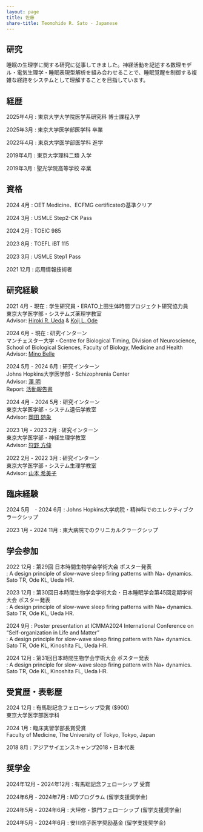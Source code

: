 ```yaml
---
layout: page
title: 佐藤　
share-title: Teomohide R. Sato - Japanese
---
```


## 研究
睡眠の生理学に関する研究に従事してきました。神経活動を記述する数理モデル・電気生理学・睡眠表現型解析を組み合わせることで、睡眠覚醒を制御する複雑な経路をシステムとして理解することを目指しています。

## 経歴
2025年4月
: 東京大学大学院医学系研究科 博士課程入学

2025年3月
: 東京大学医学部医学科 卒業

2022年4月
: 東京大学医学部医学科 進学

2019年4月
: 東京大学理科二類 入学

2019年3月
: 聖光学院高等学校 卒業

## 資格

2024 4月
: OET Medicine、ECFMG certificateの基準クリア <br>

2024 3月
: USMLE Step2-CK Pass<br>

2024 2月
: TOEIC 985<br>

2023 8月
: TOEFL iBT 115<br>

2023 3月
: USMLE Step1 Pass<br>

2021 12月
: 応用情報技術者<br>


## 研究経験

2021 4月 - 現在
: 学生研究員・ERATO上田生体時間プロジェクト研究協力員<br>
東京大学医学部・システムズ薬理学教室<br>
Advisor: <ins>[Hiroki R. Ueda](https://sys-pharm.m.u-tokyo.ac.jp/joinus-e.html)</ins> & <ins>[Koji L. Ode](https://sys-pharm.m.u-tokyo.ac.jp/joinus-e.html)</ins>

2024 6月 - 現在
: 研究インターン<br>
マンチェスター大学・Centre for Biological Timing, Division of Neuroscience, School of Biological Sciences, Faculty of Biology, Medicine and Health<br>
Advisor: <ins>[Mino Belle](https://research.manchester.ac.uk/en/persons/mino-belle)</ins>

2024 5月 - 2024 6月
: 研究インターン<br>
Johns Hopkins大学医学部・Schizophrenia Center<br>
Advisor: <ins>[澤 明](https://profiles.hopkinsmedicine.org/provider/akira-sawa/2777051)</ins><br>
Report: <ins>[活動報告書](https://d1a05d1c-d66a-4058-8c64-2aa8418c1d97.usrfiles.com/ugd/d1a05d_dd16de7a20c44d74922b167d6204b164.pdf)</ins>

2024 4月 - 2024 5月
: 研究インターン<br>
東京大学医学部・システム遺伝学教室<br>
Advisor: <ins>[岡田 随象](https://genome.m.u-tokyo.ac.jp/tools.html)</ins>

2023 1月 - 2023 2月
: 研究インターン<br>
東京大学医学部・神経生理学教室<br>
Advisor: <ins>[狩野 方伸](https://plaza.umin.ac.jp/~neurophy/Kano_Lab_j/Members_j.html)</ins>

2022 2月 - 2022 3月
: 研究インターン<br>
東京大学医学部・システム生理学教室<br>
Advisor: <ins>[山本 希美子](https://square.umin.ac.jp/bme/Member.html)</ins>


## 臨床経験

2024 5月　- 2024 6月
: Johns Hopkins大学病院・精神科でのエレクティブクラークシップ<br>

2023 1月 - 2024 11月
: 東大病院でのクリニカルクラークシップ<br>

## 学会参加

2022 12月
: 第29回 日本時間生物学会学術大会 ポスター発表<br>
: A design principle of slow-wave sleep firing patterns with Na+ dynamics. Sato TR, Ode KL, Ueda HR.<br>

2023 12月 
: 第30回日本時間生物学会学術大会・日本睡眠学会第45回定期学術大会 ポスター発表<br>
: A design principle of slow-wave sleep firing patterns with Na+ dynamics. Sato TR, Ode KL, Ueda HR.<br>

2024 9月 
: Poster presentation at ICMMA2024 International Conference on “Self-organization in Life and Matter”<br>
: A design principle for slow-wave sleep firing pattern with Na+ dynamics. Sato TR, Ode KL, Kinoshita FL, Ueda HR.<br>

2024 12月 
: 第31回日本時間生物学会学術大会 ポスター発表<br>
: A design principle for slow-wave sleep firing pattern with Na+ dynamics. Sato TR, Ode KL, Kinoshita FL, Ueda HR.<br>


## 受賞歴・表彰歴

2024 12月
: 有馬聡記念フェローシップ受賞 ($900)<br>
東京大学医学部医学科

2024 1月
: 臨床実習学部長賞受賞<br>
Faculty of Medicine, The University of Tokyo, Tokyo, Japan

2018 8月
: アジアサイエンスキャンプ2018・日本代表


## 奨学金
2024年12月 - 2024年12月
: 有馬聡記念フェローシップ 受賞

2024年6月 - 2024年7月
: MDプログラム (留学支援奨学金)

2024年5月 - 2024年6月
: 大坪修・鉄門フェローシップ (留学支援奨学金)

2024年5月 - 2024年6月
: 安川信子医学奨励基金 (留学支援奨学金) 
